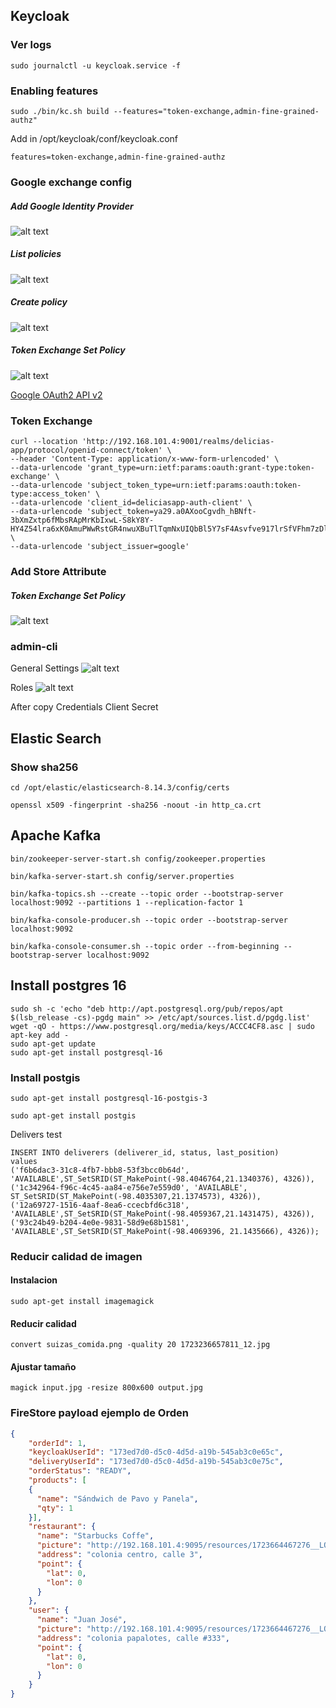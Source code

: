 ## Keycloak


### Ver logs
```
sudo journalctl -u keycloak.service -f
```


### Enabling features
```
sudo ./bin/kc.sh build --features="token-exchange,admin-fine-grained-authz"
```
Add in /opt/keycloak/conf/keycloak.conf
```
features=token-exchange,admin-fine-grained-authz
```

### Google exchange config
##### Add Google Identity Provider
![alt text](git-assets/google1.png)

##### List policies
![alt text](git-assets/google2.png)

##### Create policy
![alt text](git-assets/google3.png)

##### Token Exchange Set Policy
![alt text](git-assets/google4.png)

[Google OAuth2 API v2](https://developers.google.com/oauthplayground/)

### Token Exchange
```
curl --location 'http://192.168.101.4:9001/realms/delicias-app/protocol/openid-connect/token' \
--header 'Content-Type: application/x-www-form-urlencoded' \
--data-urlencode 'grant_type=urn:ietf:params:oauth:grant-type:token-exchange' \
--data-urlencode 'subject_token_type=urn:ietf:params:oauth:token-type:access_token' \
--data-urlencode 'client_id=deliciasapp-auth-client' \
--data-urlencode 'subject_token=ya29.a0AXooCgvdh_hBNft-3bXmZxtp6fMbsRApMrKbIxwL-S8kY8Y-HY4Z54lra6xK0AmuPWwRstGR4nwuXBuTlTqmNxUIQbBl5Y7sF4Asvfve917lrSfVFhm7zDlpX8lkN_vOMR0Gtn8OOuH_LDGa4M7Wl7c7e7Y9WlZo_yt5aCgYKAeISARISFQHGX2MitqKdIM6cm38glcy4x942qQ0171' \
--data-urlencode 'subject_issuer=google'
```

### Add Store Attribute

##### Token Exchange Set Policy
![alt text](git-assets/attr1.png)


### admin-cli
General Settings
![alt text](git-assets/admincli1.png)


Roles
![alt text](git-assets/admincli2.png)


After copy Credentials Client Secret 
## Elastic Search

### Show sha256
```
cd /opt/elastic/elasticsearch-8.14.3/config/certs
```
```
openssl x509 -fingerprint -sha256 -noout -in http_ca.crt
```

## Apache Kafka

```
bin/zookeeper-server-start.sh config/zookeeper.properties
```

```
bin/kafka-server-start.sh config/server.properties
```

```
bin/kafka-topics.sh --create --topic order --bootstrap-server localhost:9092 --partitions 1 --replication-factor 1
```

```
bin/kafka-console-producer.sh --topic order --bootstrap-server localhost:9092
```

```
bin/kafka-console-consumer.sh --topic order --from-beginning --bootstrap-server localhost:9092
```




## Install postgres 16
```
sudo sh -c 'echo "deb http://apt.postgresql.org/pub/repos/apt $(lsb_release -cs)-pgdg main" >> /etc/apt/sources.list.d/pgdg.list'
wget -qO - https://www.postgresql.org/media/keys/ACCC4CF8.asc | sudo apt-key add -
sudo apt-get update
sudo apt-get install postgresql-16
```

### Install postgis
```
sudo apt-get install postgresql-16-postgis-3
```

```
sudo apt-get install postgis
```

Delivers test

```
INSERT INTO deliverers (deliverer_id, status, last_position)
values
('f6b6dac3-31c8-4fb7-bbb8-53f3bcc0b64d', 'AVAILABLE',ST_SetSRID(ST_MakePoint(-98.4046764,21.1340376), 4326)),
('1c342964-f96c-4c45-aa84-e756e7e559d0', 'AVAILABLE', ST_SetSRID(ST_MakePoint(-98.4035307,21.1374573), 4326)),
('12a69727-1516-4aaf-8ea6-ccecbfd6c318', 'AVAILABLE',ST_SetSRID(ST_MakePoint(-98.4059367,21.1431475), 4326)),   
('93c24b49-b204-4e0e-9831-58d9e68b1581', 'AVAILABLE',ST_SetSRID(ST_MakePoint(-98.4069396, 21.1435666), 4326));
```

### Reducir calidad de imagen
#### Instalacion
```
sudo apt-get install imagemagick
```
#### Reducir calidad
```
convert suizas_comida.png -quality 20 1723236657811_12.jpg
```

#### Ajustar tamaño
```
magick input.jpg -resize 800x600 output.jpg
```


### FireStore payload ejemplo de Orden
```json
{
    "orderId": 1,
    "keycloakUserId": "173ed7d0-d5c0-4d5d-a19b-545ab3c0e65c",
    "deliveryUserId": "173ed7d0-d5c0-4d5d-a19b-545ab3c0e75c",
    "orderStatus": "READY",
    "products": [
    {
      "name": "Sándwich de Pavo y Panela",
      "qty": 1
    }],     
    "restaurant": {
      "name": "Starbucks Coffe",
      "picture": "http://192.168.101.4:9095/resources/1723664467276__LOGO_15.png",
      "address": "colonia centro, calle 3",
      "point": {
        "lat": 0,
        "lon": 0
      }
    },
    "user": {
      "name": "Juan José",
      "picture": "http://192.168.101.4:9095/resources/1723664467276__LOGO_15.png",
      "address": "colonia papalotes, calle #333",
      "point": {
        "lat": 0,
        "lon": 0
      }
    }
}
```
